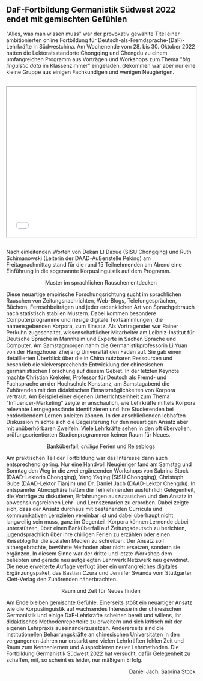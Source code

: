 ## DaF-Fortbildung Germanistik Südwest 2022 endet mit gemischten Gefühlen

<emph>"Alles, was man wissen muss" war der provokativ gewählte Titel einer ambitionierten online Fortbildung für Deutsch-als-Fremdsprache-(DaF)-Lehrkräfte in Südwestchina. Am Wochenende vom 28. bis 30. Oktober 2022 hatten die Lektoratsstandorte Chongqing und Chengdu zu einem umfangreichen Programm aus Vorträgen und Workshops zum Thema "<i>big linguistic data</i> im Klassenzimmer" eingeladen. Gekommen war aber nur eine kleine Gruppe aus einigen Fachkundigen und wenigen Neugierigen.</emph>

<iframe style="width:100%; height: 400px; margin-top: 15px; margin-bottom: 15px;" src="slideshow/"></iframe>

Nach einleitenden Worten von Dekan LI Daxue (SISU Chongqing) und Ruth Schimanowski (Leiterin der DAAD-Außenstelle Peking) am Freitagnachmittag stand für die rund 15 Teilnehmenden am Abend eine Einführung in die sogenannte Korpuslinguistik auf dem Programm. 

<center>
<emph>Muster im sprachlichen Rauschen entdecken</emph>
</center>

Diese neuartige empirische Forschungsrichtung sucht im sprachlichen Rauschen von Zeitungsnachrichten, Web-Blogs, Telefongesprächen, Büchern, Fernsehbeiträgen und jeder erdenklichen Art von Sprachgebrauch nach statistisch stabilen Mustern. Dabei kommen besondere Computerprogramme und riesige digitale Textsammlungen, die namensgebenden Korpora, zum Einsatz. Als Vortragender war Rainer Perkuhn zugeschaltet, wissenschaftlicher Mitarbeiter am Leibniz-Institut für Deutsche Sprache in Mannheim und Experte in Sachen Sprache und Computer. Am Samstagmorgen nahm die Germanistikprofessorin Li Yuan von der Hangzhouer Zhejiang Universität den Faden auf. Sie gab einen detaillierten Überblick über die in China nutzbaren Ressourcen und beschrieb die vielversprechende Entwicklung der chinesischen germanistischen Forschung auf diesem Gebiet. In der letzten Keynote machte Christian Krekeler, Professor für Deutsch als Fremd- und Fachsprache an der Hochschule Konstanz, am Samstagabend die Zuhörenden mit den didaktischen Einsatzmöglichkeiten von Korpora vertraut. Am Beispiel einer eigenen Unterrichtseinheit zum Thema "Influencer-Marketing" zeigte er anschaulich, wie Lehrkräfte mittels Korpora relevante Lerngegenstände identifizieren und ihre Studierenden bei entdeckendem Lernen anleiten können. In der anschließenden lebhaften Diskussion mischte sich die Begeisterung für den neuartigen Ansatz aber mit unüberhörbaren Zweifeln: Viele Lehrkräfte sehen in den oft übervollen, prüfungsorientierten Studienprogrammen keinen Raum für Neues.

<center>
<emph>Banküberfall, <i>chillige</i> Ferien und Reiseblogs</emph>
</center>

Am praktischen Teil der Fortbildung war das Interesse dann auch entsprechend gering. Nur eine Handvoll Neugieriger fand am Samstag und Sonntag den Weg in die zwei ergänzenden Workshops von Sabrina Stock (DAAD-Lektorin Chongqing), Yang Yaqing (SISU Chongqing), Christoph Gube (DAAD-Lektor Tianjin) und Dr. Daniel Jach (DAAD-Lektor Chengdu). In entspannter Atmosphäre hatten die Teilnehmenden ausführlich Gelegenheit, die Vorträge zu diskutieren, Erfahrungen auszutauschen und den Ansatz in abwechslungsreichen Lehr- und Lernszenarien zu erproben. Dabei zeigte sich, dass der Ansatz durchaus mit bestehenden Curricula und kommunikativen Lernzielen vereinbar ist und dabei überhaupt nicht langweilig sein muss, ganz im Gegenteil: Korpora können Lernende dabei unterstützen, über einen Banküberfall auf Zeitungsdeutsch zu berichten, jugendsprachlich über ihre chilligen Ferien zu erzählen oder einen Reiseblog für die sozialen Medien zu schreiben. Der Ansatz soll althergebrachte, bewährte Methoden aber nicht ersetzen, sondern sie ergänzen. In diesem Sinne war der dritte und letzte Workshop dem beliebten und gerade neu aufgelegten Lehrwerk Netzwerk neu gewidmet. Die neue erweiterte Auflage verfügt über ein umfangreiches digitales Ergänzungspaket, das Bastian Czura und Jennifer Swanda vom Stuttgarter Klett-Verlag den Zuhörenden näherbrachten.

<center>
<emph>Raum und Zeit für Neues finden</emph>
</center>

Am Ende bleiben gemischte Gefühle. Einerseits stößt ein neuartiger Ansatz wie die Korpuslinguistik auf wachsendes Interesse in der chinesischen Germanistik und einige DaF-Lehrkräfte scheinen bereit und willens, ihr didaktisches Methodenrepertoire zu erweitern und sich kritisch mit der eigenen Lehrpraxis auseinanderzusetzen. Andererseits sind die institutionellen Beharrungskräfte an chinesischen Universitäten in den vergangenen Jahren nur erstarkt und vielen Lehrkräften fehlen Zeit und Raum zum Kennenlernen und Ausprobieren neuer Lehrmethoden. Die Fortbildung Germanistik Südwest 2022 hat versucht, dafür Gelegenheit zu schaffen, mit, so scheint es leider, nur mäßigem Erfolg.

<p style="text-align: right;">
Daniel Jach, Sabrina Stock
</p>